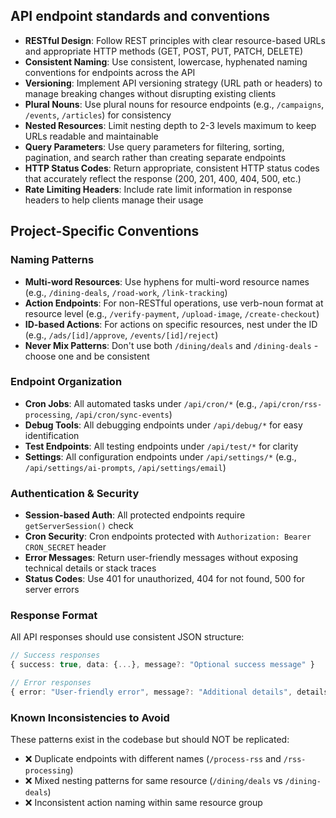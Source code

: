 ## API endpoint standards and conventions

- **RESTful Design**: Follow REST principles with clear resource-based URLs and appropriate HTTP methods (GET, POST, PUT, PATCH, DELETE)
- **Consistent Naming**: Use consistent, lowercase, hyphenated naming conventions for endpoints across the API
- **Versioning**: Implement API versioning strategy (URL path or headers) to manage breaking changes without disrupting existing clients
- **Plural Nouns**: Use plural nouns for resource endpoints (e.g., `/campaigns`, `/events`, `/articles`) for consistency
- **Nested Resources**: Limit nesting depth to 2-3 levels maximum to keep URLs readable and maintainable
- **Query Parameters**: Use query parameters for filtering, sorting, pagination, and search rather than creating separate endpoints
- **HTTP Status Codes**: Return appropriate, consistent HTTP status codes that accurately reflect the response (200, 201, 400, 404, 500, etc.)
- **Rate Limiting Headers**: Include rate limit information in response headers to help clients manage their usage

## Project-Specific Conventions

### Naming Patterns

- **Multi-word Resources**: Use hyphens for multi-word resource names (e.g., `/dining-deals`, `/road-work`, `/link-tracking`)
- **Action Endpoints**: For non-RESTful operations, use verb-noun format at resource level (e.g., `/verify-payment`, `/upload-image`, `/create-checkout`)
- **ID-based Actions**: For actions on specific resources, nest under the ID (e.g., `/ads/[id]/approve`, `/events/[id]/reject`)
- **Never Mix Patterns**: Don't use both `/dining/deals` and `/dining-deals` - choose one and be consistent

### Endpoint Organization

- **Cron Jobs**: All automated tasks under `/api/cron/*` (e.g., `/api/cron/rss-processing`, `/api/cron/sync-events`)
- **Debug Tools**: All debugging endpoints under `/api/debug/*` for easy identification
- **Test Endpoints**: All testing endpoints under `/api/test/*` for clarity
- **Settings**: All configuration endpoints under `/api/settings/*` (e.g., `/api/settings/ai-prompts`, `/api/settings/email`)

### Authentication & Security

- **Session-based Auth**: All protected endpoints require `getServerSession()` check
- **Cron Security**: Cron endpoints protected with `Authorization: Bearer CRON_SECRET` header
- **Error Messages**: Return user-friendly messages without exposing technical details or stack traces
- **Status Codes**: Use 401 for unauthorized, 404 for not found, 500 for server errors

### Response Format

All API responses should use consistent JSON structure:

```typescript
// Success responses
{ success: true, data: {...}, message?: "Optional success message" }

// Error responses
{ error: "User-friendly error", message?: "Additional details", details?: {...} }
```

### Known Inconsistencies to Avoid

These patterns exist in the codebase but should NOT be replicated:

- ❌ Duplicate endpoints with different names (`/process-rss` and `/rss-processing`)
- ❌ Mixed nesting patterns for same resource (`/dining/deals` vs `/dining-deals`)
- ❌ Inconsistent action naming within same resource group
